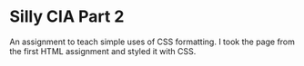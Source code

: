 Silly CIA Part 2
===================

An assignment to teach simple uses of CSS formatting. I took the page from the first HTML assignment and styled it with CSS.
